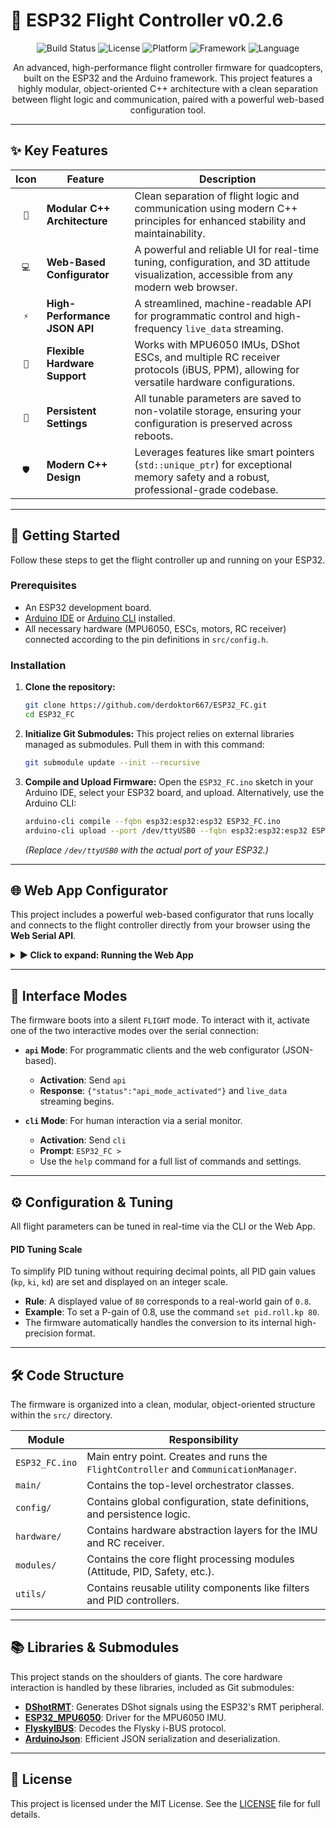 # 🚁 ESP32 Flight Controller v0.2.6

<p align="center">
  <img src="https://img.shields.io/github/actions/workflow/status/derdoktor667/ESP32_FC/ci.yml?branch=main&style=for-the-badge" alt="Build Status"/>
  <img src="https://img.shields.io/github/license/derdoktor667/ESP32_FC?style=for-the-badge" alt="License"/>
  <img src="https://img.shields.io/badge/Platform-ESP32-purple?style=for-the-badge" alt="Platform"/>
  <img src="https://img.shields.io/badge/Framework-Arduino-00979D?style=for-the-badge" alt="Framework"/>
  <img src="https://img.shields.io/badge/Language-C++-00599C?style=for-the-badge" alt="Language"/>
</p>

<p align="center">
  An advanced, high-performance flight controller firmware for quadcopters, built on the ESP32 and the Arduino framework. This project features a highly modular, object-oriented C++ architecture with a clean separation between flight logic and communication, paired with a powerful web-based configuration tool.
</p>

---

## ✨ Key Features

| Icon | Feature                        | Description                                                                                                                              |
| :--: | ------------------------------ | ---------------------------------------------------------------------------------------------------------------------------------------- |
| `🧠` | **Modular C++ Architecture**   | Clean separation of flight logic and communication using modern C++ principles for enhanced stability and maintainability.                 |
| `💻` | **Web-Based Configurator**     | A powerful and reliable UI for real-time tuning, configuration, and 3D attitude visualization, accessible from any modern web browser.      |
| `⚡` | **High-Performance JSON API**  | A streamlined, machine-readable API for programmatic control and high-frequency `live_data` streaming.                                     |
| `🔌` | **Flexible Hardware Support**  | Works with MPU6050 IMUs, DShot ESCs, and multiple RC receiver protocols (iBUS, PPM), allowing for versatile hardware configurations.      |
| `💾` | **Persistent Settings**        | All tunable parameters are saved to non-volatile storage, ensuring your configuration is preserved across reboots.                         |
| `🛡️` | **Modern C++ Design**          | Leverages features like smart pointers (`std::unique_ptr`) for exceptional memory safety and a robust, professional-grade codebase.        |

---

## 🚀 Getting Started

Follow these steps to get the flight controller up and running on your ESP32.

### Prerequisites

*   An ESP32 development board.
*   [Arduino IDE](https://www.arduino.cc/en/software) or [Arduino CLI](https://arduino.github.io/arduino-cli/latest/) installed.
*   All necessary hardware (MPU6050, ESCs, motors, RC receiver) connected according to the pin definitions in `src/config.h`.

### Installation

1.  **Clone the repository:**
    ```bash
    git clone https://github.com/derdoktor667/ESP32_FC.git
    cd ESP32_FC
    ```

2.  **Initialize Git Submodules:** This project relies on external libraries managed as submodules. Pull them in with this command:
    ```bash
    git submodule update --init --recursive
    ```

3.  **Compile and Upload Firmware:** Open the `ESP32_FC.ino` sketch in your Arduino IDE, select your ESP32 board, and upload. Alternatively, use the Arduino CLI:
    ```bash
    arduino-cli compile --fqbn esp32:esp32:esp32 ESP32_FC.ino
    arduino-cli upload --port /dev/ttyUSB0 --fqbn esp32:esp32:esp32 ESP32_FC.ino
    ```
    *(Replace `/dev/ttyUSB0` with the actual port of your ESP32.)*

---

## 🌐 Web App Configurator

This project includes a powerful web-based configurator that runs locally and connects to the flight controller directly from your browser using the **Web Serial API**.

<details>
  <summary><strong>▶️ Click to expand: Running the Web App</strong></summary>

  The web app requires a **secure context (HTTPS)** to use the Web Serial API. The repository includes a simple Python script to serve the application over HTTPS using a self-signed certificate.

  1.  **Generate a Self-Signed Certificate**:
      ```bash
      openssl req -x509 -newkey rsa:2048 -keyout key.pem -out cert.pem -sha256 -days 365 -nodes -subj "/C=US/ST=California/L=Mountain View/O=Google/OU=Gemini/CN=localhost"
      ```

  2.  **Start the HTTPS Server**:
      ```bash
      python server.py
      ```
      You should see the output: `Serving HTTPS on https://localhost:8000`

  3.  **Connect from your Browser**:
      *   Navigate to `https://localhost:8000`.
      *   Your browser will show a privacy warning. Click "Advanced" and "Proceed to localhost" to accept the self-signed certificate.
      *   Click the **Connect** button, select your ESP32's serial port from the list, and begin configuring!
</details>

---

## 🤖 Interface Modes

The firmware boots into a silent `FLIGHT` mode. To interact with it, activate one of the two interactive modes over the serial connection:

*   **`api` Mode**: For programmatic clients and the web configurator (JSON-based).
    *   **Activation**: Send `api`
    *   **Response**: `{"status":"api_mode_activated"}` and `live_data` streaming begins.

*   **`cli` Mode**: For human interaction via a serial monitor.
    *   **Activation**: Send `cli`
    *   **Prompt**: `ESP32_FC >`
    *   Use the `help` command for a full list of commands and settings.

---

## ⚙️ Configuration & Tuning

All flight parameters can be tuned in real-time via the CLI or the Web App.

#### PID Tuning Scale

To simplify PID tuning without requiring decimal points, all PID gain values (`kp`, `ki`, `kd`) are set and displayed on an integer scale.

*   **Rule**: A displayed value of `80` corresponds to a real-world gain of `0.8`.
*   **Example**: To set a P-gain of 0.8, use the command `set pid.roll.kp 80`.
*   The firmware automatically handles the conversion to its internal high-precision format.

---

## 🛠️ Code Structure

The firmware is organized into a clean, modular, object-oriented structure within the `src/` directory.

| Module                        | Responsibility                                                                  |
| ----------------------------- | ------------------------------------------------------------------------------- |
| `ESP32_FC.ino`                | Main entry point. Creates and runs the `FlightController` and `CommunicationManager`. |
| `main/`                       | Contains the top-level orchestrator classes.                                    |
| `config/`                     | Contains global configuration, state definitions, and persistence logic.        |
| `hardware/`                   | Contains hardware abstraction layers for the IMU and RC receiver.               |
| `modules/`                    | Contains the core flight processing modules (Attitude, PID, Safety, etc.).      |
| `utils/`                      | Contains reusable utility components like filters and PID controllers.          |

---

## 📚 Libraries & Submodules

This project stands on the shoulders of giants. The core hardware interaction is handled by these libraries, included as Git submodules:

*   [**DShotRMT**](libraries/DShotRMT): Generates DShot signals using the ESP32's RMT peripheral.
*   [**ESP32_MPU6050**](libraries/ESP32_MPU6050): Driver for the MPU6050 IMU.
*   [**FlyskyIBUS**](libraries/FlyskyIBUS): Decodes the Flysky i-BUS protocol.
*   [**ArduinoJson**](libraries/ArduinoJson): Efficient JSON serialization and deserialization.

---

## 📄 License

This project is licensed under the MIT License. See the [LICENSE](LICENSE) file for full details.